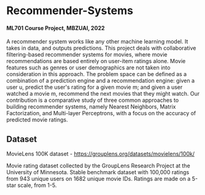 # Recommender-Systems
#### ML701 Course Project, MBZUAI, 2022

A recommender system works like any other machine learning model. It takes in data, and outputs predictions. This project deals with collaborative filtering-based recommender systems for movies, where movie recommendations are based entirely on user-item ratings alone. Movie features such as genres or user demographics are not taken into consideration in this approach. The problem space can be defined as a combination of a prediction engine and a recommendation engine: given a user u, predict the user's rating for a given movie m; and given a user watched a movie m, recommend the next movies that they might watch. Our contribution is a comparative study of three common approaches to building recommender systems, namely Nearest Neighbors, Matrix Factorization, and Multi-layer Perceptrons, with a focus on the accuracy of predicted movie ratings.

## Dataset
MovieLens 100K dataset - https://grouplens.org/datasets/movielens/100k/  

Movie rating dataset collected by the GroupLens Research Project at the University of Minnesota. Stable benchmark dataset with 100,000 ratings from 943 unique users on 1682 unique movie IDs. Ratings are made on a 5-star scale, from 1-5. 
